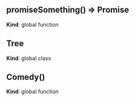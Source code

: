 <a name="BITBUCKET-promiseSomething"></a>
## promiseSomething() ⇒ Promise
**Kind**: global function


<a name="Tree"></a>
## Tree
**Kind**: global class


<a name="BITBUCKET-Comedy"></a>
## Comedy()
**Kind**: global function



